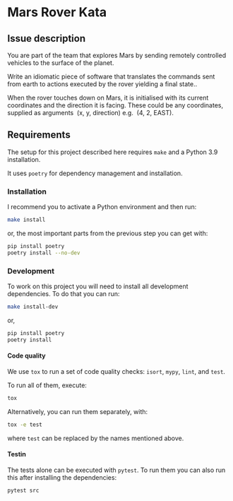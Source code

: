 # Mars Rover Kata

## Issue description

You are part of the team that explores Mars by sending remotely controlled vehicles to the surface of
the planet.

Write an idiomatic piece of software that translates the commands sent from earth to
actions executed by the rover yielding a final state..

When the rover touches down on Mars, it is initialised with its current coordinates and the direction
it is facing. These could be any coordinates, supplied as arguments ​ (x, y, direction)​ e.g. ​ (4,
2, EAST)​ .

## Requirements

The setup for this project described here requires `make` and a
Python 3.9 installation.

It uses `poetry` for dependency management and installation.

### Installation

I recommend you to activate a Python environment and then run:

```bash
make install
```

or, the most important parts from the previous step you can get with:

```bash
pip install poetry
poetry install --no-dev
```

### Development

To work on this project you will need to install all development dependencies.
To do that you can run:

```bash
make install-dev
```

or,

```bash
pip install poetry
poetry install
```

#### Code quality

We use `tox` to run a set of code quality checks: `isort`, `mypy`, `lint`, and
`test`.

To run all of them, execute:

```bash
tox
```

Alternatively, you can run them separately, with:

```bash
tox -e test
```

where `test` can be replaced by the names mentioned above.

#### Testin

The tests alone can be executed with `pytest`. To run them you can also run
this after installing the dependencies:

```bash
pytest src
```
